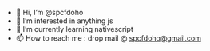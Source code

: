 - 👋 Hi, I’m @spcfdoho
- 👀 I’m interested in anything js
- 🌱 I’m currently learning nativescript
- 📫 How to reach me : drop mail @ spcfdoho@gmail.com

<!---
spcfdoho/spcfdoho is a ✨ special ✨ repository because its `README.md` (this file) appears on your GitHub profile.
You can click the Preview link to take a look at your changes.
--->
